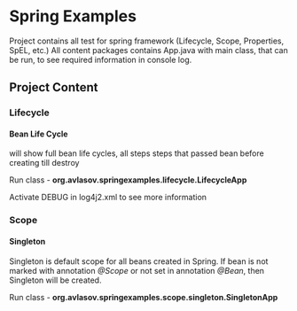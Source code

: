 # Spring Examples
Project contains all test for spring framework (Lifecycle, Scope, Properties, SpEL, etc.)
All content packages contains App.java with main class, that can be run, to see required information in console log.
## Project Content
### Lifecycle
#### Bean Life Cycle
will show full bean life cycles, all steps steps that passed bean before creating till destroy

Run class - **org.avlasov.springexamples.lifecycle.LifecycleApp**

Activate DEBUG in log4j2.xml to see more information
### Scope
#### Singleton
Singleton is default scope for all beans created in Spring. If bean is not marked with annotation *@Scope* or not set in annotation *@Bean*, then Singleton will be created.

Run class - **org.avlasov.springexamples.scope.singleton.SingletonApp**
